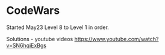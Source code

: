 # CodeWars

Started May23  Level 8 to Level 1 in order.



Solutions - youtube videos
https://www.youtube.com/watch?v=SN6hqiExBgs





